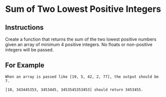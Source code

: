 # Sum of Two Lowest Positive Integers

## Instructions

Create a function that returns the sum of the two lowest positive numbers given an array of minimum 4 positive integers. No floats or non-positive integers will be passed.

## For Example

```
When an array is passed like [19, 5, 42, 2, 77], the output should be 7.

[10, 343445353, 3453445, 3453545353453] should return 3453455.
```